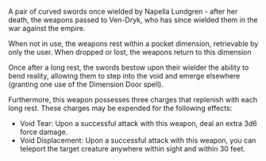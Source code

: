 A pair of curved swords once wielded by Napella Lundgren - after her death, the weapons passed to Ven-Dryk, who has since wielded them in the war against the empire.

When not in use, the weapons rest within a pocket dimension, retrievable by only the user. When dropped or lost, the weapons return to this dimension

Once after a long rest, the swords bestow upon their wielder the ability to bend reality, allowing them to step into the void and emerge elsewhere (granting one use of the Dimension Door spell).

Furthermore, this weapon possesses three charges that replenish with each long rest. These charges may be expended for the following effects:
- Void Tear: Upon a successful attack with this weapon, deal an extra 3d6 force damage.
- Void Displacement: Upon a successful attack with this weapon, you can teleport the target creature anywhere within sight and within 30 feet.